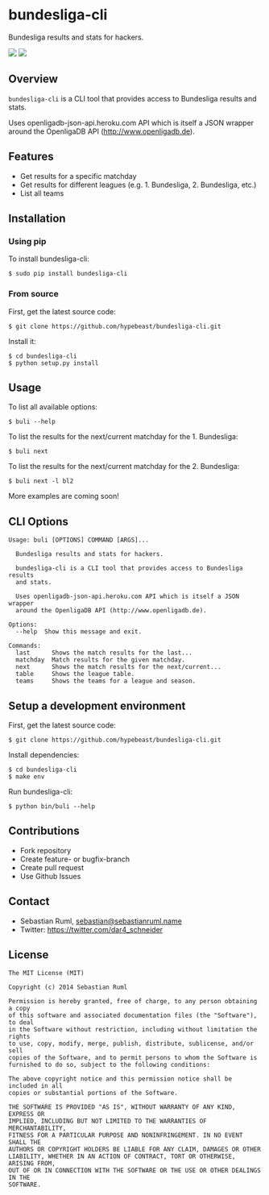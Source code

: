 # bundesliga-cli

Bundesliga results and stats for hackers.

![](http://sebastianruml.name/images/projects/bundesliga-cli/buli-matchday.png)
![](http://sebastianruml.name/images/projects/bundesliga-cli/buli-table.png)

## Overview

`bundesliga-cli` is a CLI tool that provides access to Bundesliga results
and stats.

Uses openligadb-json-api.heroku.com API which is itself a JSON wrapper
around the OpenligaDB API (http://www.openligadb.de).

## Features

  * Get results for a specific matchday
  * Get results for different leagues (e.g. 1. Bundesliga, 2. Bundesliga, etc.)
  * List all teams

## Installation

### Using pip

To install bundesliga-cli:

    $ sudo pip install bundesliga-cli

### From source

First, get the latest source code:

    $ git clone https://github.com/hypebeast/bundesliga-cli.git

Install it:

    $ cd bundesliga-cli
    $ python setup.py install

## Usage

To list all available options:

    $ buli --help

To list the results for the next/current matchday for the 1. Bundesliga:

    $ buli next

To list the results for the next/current matchday for the 2. Bundesliga:

    $ buli next -l bl2

More examples are coming soon!

## CLI Options

```
Usage: buli [OPTIONS] COMMAND [ARGS]...

  Bundesliga results and stats for hackers.

  bundesliga-cli is a CLI tool that provides access to Bundesliga results
  and stats.

  Uses openligadb-json-api.heroku.com API which is itself a JSON wrapper
  around the OpenligaDB API (http://www.openligadb.de).

Options:
  --help  Show this message and exit.

Commands:
  last      Shows the match results for the last...
  matchday  Match results for the given matchday.
  next      Shows the match results for the next/current...
  table     Shows the league table.
  teams     Shows the teams for a league and season.
```


##  Setup a development environment

First, get the latest source code:

    $ git clone https://github.com/hypebeast/bundesliga-cli.git

Install dependencies:

    $ cd bundesliga-cli
    $ make env

Run bundesliga-cli:

    $ python bin/buli --help

## Contributions

  * Fork repository
  * Create feature- or bugfix-branch
  * Create pull request
  * Use Github Issues

## Contact

  * Sebastian Ruml, <sebastian@sebastianruml.name>
  * Twitter: https://twitter.com/dar4_schneider

## License

```
The MIT License (MIT)

Copyright (c) 2014 Sebastian Ruml

Permission is hereby granted, free of charge, to any person obtaining a copy
of this software and associated documentation files (the "Software"), to deal
in the Software without restriction, including without limitation the rights
to use, copy, modify, merge, publish, distribute, sublicense, and/or sell
copies of the Software, and to permit persons to whom the Software is
furnished to do so, subject to the following conditions:

The above copyright notice and this permission notice shall be included in all
copies or substantial portions of the Software.

THE SOFTWARE IS PROVIDED "AS IS", WITHOUT WARRANTY OF ANY KIND, EXPRESS OR
IMPLIED, INCLUDING BUT NOT LIMITED TO THE WARRANTIES OF MERCHANTABILITY,
FITNESS FOR A PARTICULAR PURPOSE AND NONINFRINGEMENT. IN NO EVENT SHALL THE
AUTHORS OR COPYRIGHT HOLDERS BE LIABLE FOR ANY CLAIM, DAMAGES OR OTHER
LIABILITY, WHETHER IN AN ACTION OF CONTRACT, TORT OR OTHERWISE, ARISING FROM,
OUT OF OR IN CONNECTION WITH THE SOFTWARE OR THE USE OR OTHER DEALINGS IN THE
SOFTWARE.
```

